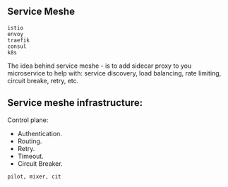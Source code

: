 Service Meshe
-

````
istio
envoy
traefik
consul
k8s
````

The idea behind service meshe - is to add sidecar proxy
to you microservice to help with:
service discovery, load balancing, rate limiting, circuit breake, retry, etc.

## Service meshe infrastructure:

Control plane:
* Authentication.
* Routing.
* Retry.
* Timeout.
* Circuit Breaker.

````
pilot, mixer, cit
````
